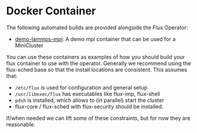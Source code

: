# Docker Container

The following automated builds are provided alongside the Flux Operator:

 - [demo-lammps-mpi](demo-lammps-mpi): A demo mpi container that can be used for a MiniCluster
 
You can use these containers as examples of how you should build your flux container
to use with the operator. Generally we recommend using the flux-sched base
so that the install locations are consistent. This assumes that:

 - `/etc/flux` is used for configuration and general setup
 - `/usr/libexec/flux` has executables like flux-imp, flux-shell
 - `pdsh` is installed, which allows to (in parallel) start the cluster
 - flux-core / flux-sched with flux-security should be installed.
 
If/when needed we can lift some of these constraints, but for now they are 
reasonable.
